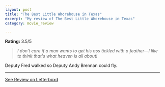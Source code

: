 ```yaml
---
layout: post
title: "The Best Little Whorehouse in Texas"
excerpt: "My review of The Best Little Whorehouse in Texas"
category: movie_review

---
```


**Rating:** 3.5/5

<blockquote><i>I don't care if a man wants to get his ass tickled with a feather—I like to think that's what heaven is all about!</i></blockquote>Deputy Fred walked so Deputy Andy Brennan could fly.

<hr>

[See Review on Letterboxd](https://boxd.it/9740z9)
